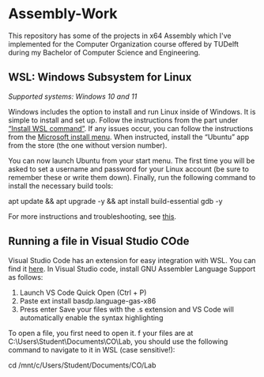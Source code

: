 # Assembly-Work
This repository has some of the projects in x64 Assembly which I've implemented for the Computer Organization course offered by TUDelft during my Bachelor of Computer Science and Engineering.

## WSL: Windows Subsystem for Linux
$\textit{Supported systems: Windows 10 and 11}$

Windows includes the option to install and run Linux inside of Windows. It is simple to install and set up. Follow the instructions from the part under [“Install WSL command”](https://docs.microsoft.com/en-us/windows/wsl/install). If any issues occur, you can follow the instructions from the [Microsoft install menu](https://docs.microsoft.com/en-us/windows/wsl/install-manual). When instructed, install the “Ubuntu” app from the store (the one without version number).

You can now launch Ubuntu from your start menu. The first time you will be asked to set a username and password for your Linux account (be sure to remember these or write them down). Finally, run the following command to install the necessary build tools:

apt update && apt upgrade -y && apt install build-essential gdb -y

For more instructions and troubleshooting, see [this](https://docs.microsoft.com/en-us/windows/wsl/troubleshooting).

## Running a file in Visual Studio COde
Visual Studio Code has an extension for easy integration with WSL. You can find it [here](https://marketplace.visualstudio.com/items?itemName=ms-vscode-remote.remote-wsl). In Visual Studio code, install GNU Assembler Language Support as follows:
1. Launch VS Code Quick Open (Ctrl + P)
2. Paste ext install basdp.language-gas-x86
3. Press enter
Save your files with the .s extension and VS Code will automatically enable the syntax highlighting

To open a file, you first need to open it. f your files are at C:\Users\Student\Documents\CO\Lab, you should use the following command to navigate to it in WSL (case sensitive!):

cd /mnt/c/Users/Student/Documents/CO/Lab


